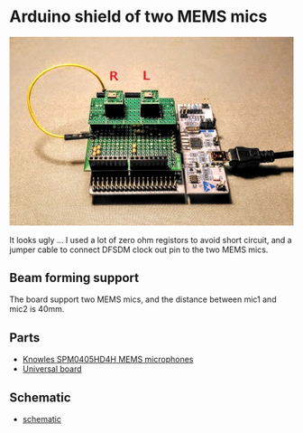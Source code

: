 # Arduino shield of two MEMS mics

![](../stm32/beam_forming_20mm_board.jpg)

It looks ugly ... I used a lot of zero ohm registors to avoid short circuit, and a jumper cable to connect DFSDM clock out pin to the two MEMS mics.

## Beam forming support

The board support two MEMS mics, and the distance between mic1 and mic2 is 40mm.

## Parts

- [Knowles SPM0405HD4H MEMS microphones](http://akizukidenshi.com/catalog/g/gM-05577/)
- [Universal board](https://www.sunhayato.co.jp/material2/index.php/item?id=504&cell003=%E3%83%A6%E3%83%8B%E3%83%90%E3%83%BC%E3%82%B5%E3%83%AB%E5%9F%BA%E6%9D%BF%E8%A3%BD%E5%93%81&cell004=Arduino%E7%94%A8%E5%9F%BA%E6%9D%BF&name=Arduino%E7%94%A8%E3%83%A6%E3%83%8B%E3%83%90%E3%83%BC%E3%82%B5%E3%83%AB%E5%9F%BA%E6%9D%BF+UB-ARD03-P)

## Schematic

- [schematic](./arduino_shield.pdf)
